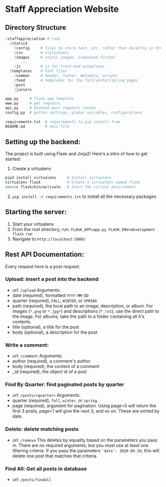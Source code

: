 # Staff Appreciation Website

## Directory Structure

```python
/staffappreciation # root
  /staticd
    /config     # files to store text, etc. rather than directly in html
    /css        # stylesheets
    /images     # static images, organized further
       ...
    /js         # js for front-end animations
  /templates    # html files
    /common     # header, footer, metadata, scripts
    /feed       # Templates for the fall/winter/spring pages
    /post
    /juniors    
  
app.py     # flask app template
www.py     # get requests
api.py     # backend post requests routes
config.py  # python settings, global variables, configurations
 
requirements.txt  # requirements to pip install from
README.md         # this file
```

## Setting up the backend:
The project is built using Flask and Jinja2! Here's a intro of how to get started:
1. Create a virtualenv
```bash
pip3 install virtualenv     # Install virtualenv
virtualenv flask            # Create a virtualenv named flask
source flask/bin/activate   # Start the virtual environment
```
2. `pip install -r requirements.txt` to install all the necessary packages

## Starting the server:
1. Start your virtualenv
2. From the root directory, run: `FLASK_APP=app.py FLASK_ENV=development flask run`
3. Navigate to `http://localhost:5000/`

## Rest API Documentation:
Every request here is a post request. 

### Upload: insert a post into the backend
- url: `/upload`
Arguments:
- date (required), formatted `YYYY-MM-DD`
- quarter (required), `FALL`, `WINTER`, or `SPRING`
- path (required), the local path to an image, description, or album. For images (`*.png` or `*.jpg*`) and descriptions (`*.txt`), use the direct path to the image. For albums, take the path to a folder containing all it's contents. 
- title (optional), a title for the post
- body (optional), a description for the post


### Write a comment: 
- url: `/comment`
Arguments:
- author (required), a comment's author
- body (required), the content of a comment
- _id (required), the object id of a post


### Find By Quarter: find paginated posts by quarter
- url: `/posts/<quarter>`
Arguments:
- quarter (required), `fall`, `winter`, or `spring`. 
- page (required), argument for pagination. Using page=0 will return the first 3 posts, page=1 will give the next 3, and so on. These are sorted by date. 


### Delete: delete matching posts
- url: `/remove`
This deletes by equality based on the parameters you pass in. There are no required arguments, but you must use at least one filtering criteria. If you pass the parameters `'date': 2020-05-29`, this will delete one post that matches that criteria.


### Find All: Get all posts in database
- url: `/posts/findall`


  